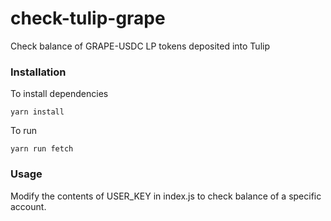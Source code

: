 # check-tulip-grape
Check balance of GRAPE-USDC LP tokens deposited into Tulip


### Installation

To install dependencies

```yarn install```

To run

```yarn run fetch```

### Usage

Modify the contents of USER_KEY in index.js to check balance of a specific account.

